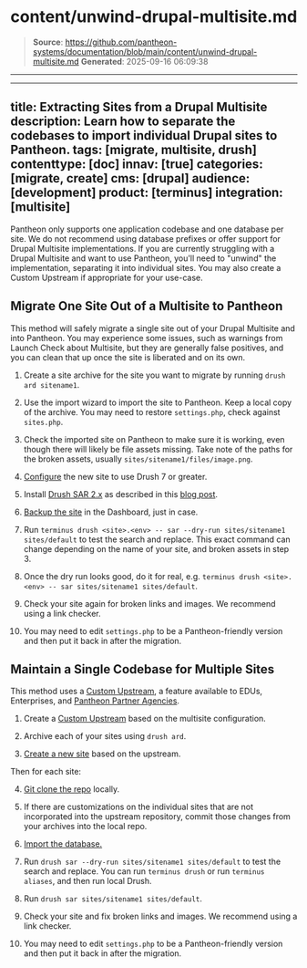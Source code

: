 # content/unwind-drupal-multisite.md

> **Source**: https://github.com/pantheon-systems/documentation/blob/main/content/unwind-drupal-multisite.md
> **Generated**: 2025-09-16 06:09:38

---

---
title: Extracting Sites from a Drupal Multisite
description: Learn how to separate the codebases to import individual Drupal sites to Pantheon.
tags: [migrate, multisite, drush]
contenttype: [doc]
innav: [true]
categories: [migrate, create]
cms: [drupal]
audience: [development]
product: [terminus]
integration: [multisite]
---

Pantheon only supports one application codebase and one database per site. We do not recommend using database prefixes or offer support for Drupal Multisite implementations. If you are currently struggling with a Drupal Multisite and want to use Pantheon, you'll need to "unwind" the implementation, separating it into individual sites. You may also create a Custom Upstream if appropriate for your use-case.

## Migrate One Site Out of a Multisite to Pantheon

This method will safely migrate a single site out of your Drupal Multisite and into Pantheon. You may experience some issues, such as  warnings from Launch Check about Multisite, but they are generally false positives, and you can clean that up once the site is liberated and on its own.

1. Create a site archive for the site you want to migrate by running `drush ard sitename1`.

2. Use the import wizard to import the site to Pantheon. Keep a local copy of the archive. You may need to restore `settings.php`, check against `sites.php`.

3. Check the imported site on Pantheon to make sure it is working, even though there will likely be file assets missing. Take note of the paths for the broken assets, usually `sites/sitename1/files/image.png`.

4. [Configure](https://pantheon.io/blog/fix-drush-site-aliases-policy-file) the new site to use Drush 7 or greater.

5. Install [Drush SAR 2.x](https://www.drupal.org/project/sar) as described in this [blog post](https://pantheon.io/blog/expand-use-drush-pantheon-more-commands).

6. [Backup the site](/guides/backups/create-backups) in the Dashboard, just in case.

7. Run `terminus drush <site>.<env> -- sar --dry-run sites/sitename1 sites/default` to test the search and replace. This exact command can change depending on the name of your site, and broken assets in step 3.

8. Once the dry run looks good, do it for real, e.g. `terminus drush <site>.<env> -- sar sites/sitename1 sites/default`.

9. Check your site again for broken links and images. We recommend using a link checker.

10. You may need to edit `settings.php` to be a Pantheon-friendly version and then put it back in after the migration.


## Maintain a Single Codebase for Multiple Sites

This method uses a [Custom Upstream](/guides/custom-upstream), a feature available to EDUs, Enterprises, and [Pantheon Partner Agencies](https://pantheon.io/plans/partner-program?docs).

1. Create a [Custom Upstream](/guides/custom-upstream) based on the multisite configuration.

2. Archive each of your sites using `drush ard`.

3. [Create a new site](https://dashboard.pantheon.io/sites/create) based on the upstream.

Then for each site:

4. [Git clone the repo](/guides/git/git-config#clone-your-site-codebase) locally.

5. If there are customizations on the individual sites that are not incorporated into the upstream repository, commit those changes from your archives into the local repo.

6. [Import the database.](/migrate-manual/#step-3-add-database)

7. Run `drush sar --dry-run sites/sitename1 sites/default` to test the search and replace. You can run `terminus drush` or run `terminus aliases`, and then run local Drush.

8. Run `drush sar sites/sitename1 sites/default`.

9. Check your site and fix broken links and images. We recommend using a link checker.

10. You may need to edit `settings.php` to be a Pantheon-friendly version and then put it back in after the migration.
